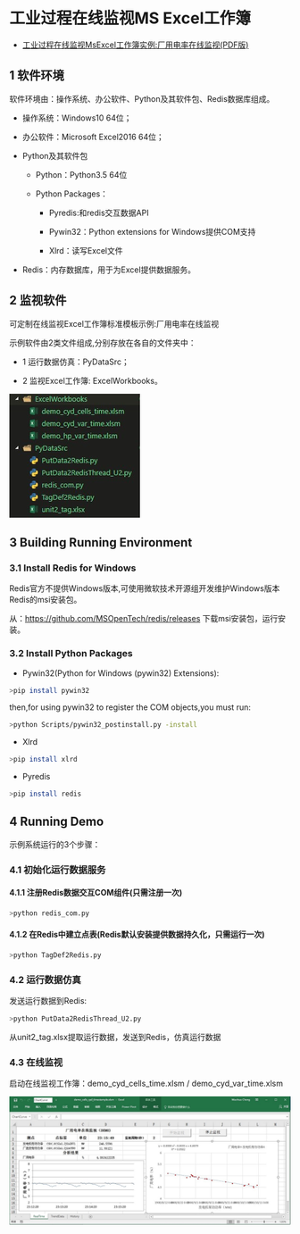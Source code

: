 # 工业过程在线监视MS Excel工作簿

* [工业过程在线监视MsExcel工作簿实例:厂用电率在线监视(PDF版)](./doc/工业过程在线监视MsExcel工作簿实例.pdf)

## 1 软件环境

软件环境由：操作系统、办公软件、Python及其软件包、Redis数据库组成。

* 操作系统：Windows10 64位；

* 办公软件：Microsoft Excel2016 64位；

* Python及其软件包

    * Python：Python3.5 64位
　
    * Python Packages：

         * Pyredis:和redis交互数据API

         * Pywin32：Python extensions for Windows提供COM支持

         * Xlrd：读写Excel文件
　　　
* Redis：内存数据库，用于为Excel提供数据服务。

## 2 监视软件

可定制在线监视Excel工作簿标准模板示例:厂用电率在线监视

示例软件由2类文件组成,分别存放在各自的文件夹中：

* 1 运行数据仿真：PyDataSrc；

* 2 监视Excel工作簿: ExcelWorkbooks。

![DemoFiles](./img/DemoFiles.jpg)

## 3 Building Running Environment

### 3.1 Install Redis for Windows

Redis官方不提供Windows版本,可使用微软技术开源组开发维护Windows版本Redis的msi安装包。

从：https://github.com/MSOpenTech/redis/releases  下载msi安装包，运行安装。    

### 3.2 Install Python Packages

* Pywin32(Python for Windows (pywin32) Extensions): 

```bash
>pip install pywin32
```
  then,for using pywin32 to register the COM objects,you must run:

```bash
>python Scripts/pywin32_postinstall.py -install
```
  
* Xlrd

```bash  
>pip install xlrd
```
* Pyredis

```bash    
>pip install redis    
```

## 4 Running Demo 

示例系统运行的3个步骤：

### 4.1 初始化运行数据服务
   
#### 4.1.1 注册Redis数据交互COM组件(只需注册一次)

```bash
>python redis_com.py
```

#### 4.1.2 在Redis中建立点表(Redis默认安装提供数据持久化，只需运行一次)

```bash
>python TagDef2Redis.py
```

### 4.2 运行数据仿真
   
发送运行数据到Redis: 

```bash 
>python PutData2RedisThread_U2.py
```

从unit2_tag.xlsx提取运行数据，发送到Redis，仿真运行数据

### 4.3 在线监视

启动在线监视工作簿：demo_cyd_cells_time.xlsm / demo_cyd_var_time.xlsm

![DemoExcel](./img/DemoExcel.jpg)